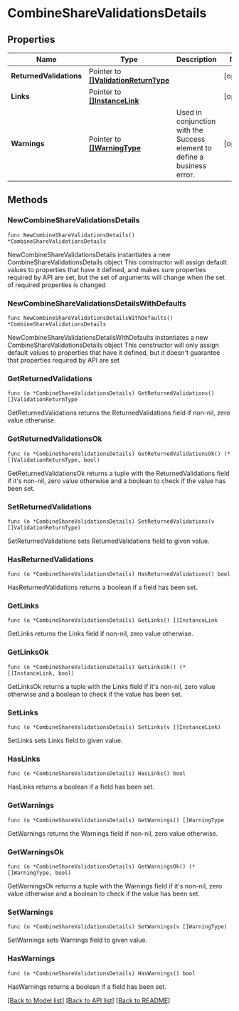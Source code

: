 # CombineShareValidationsDetails

## Properties

Name | Type | Description | Notes
------------ | ------------- | ------------- | -------------
**ReturnedValidations** | Pointer to [**[]ValidationReturnType**](ValidationReturnType.md) |  | [optional] 
**Links** | Pointer to [**[]InstanceLink**](InstanceLink.md) |  | [optional] 
**Warnings** | Pointer to [**[]WarningType**](WarningType.md) | Used in conjunction with the Success element to define a business error. | [optional] 

## Methods

### NewCombineShareValidationsDetails

`func NewCombineShareValidationsDetails() *CombineShareValidationsDetails`

NewCombineShareValidationsDetails instantiates a new CombineShareValidationsDetails object
This constructor will assign default values to properties that have it defined,
and makes sure properties required by API are set, but the set of arguments
will change when the set of required properties is changed

### NewCombineShareValidationsDetailsWithDefaults

`func NewCombineShareValidationsDetailsWithDefaults() *CombineShareValidationsDetails`

NewCombineShareValidationsDetailsWithDefaults instantiates a new CombineShareValidationsDetails object
This constructor will only assign default values to properties that have it defined,
but it doesn't guarantee that properties required by API are set

### GetReturnedValidations

`func (o *CombineShareValidationsDetails) GetReturnedValidations() []ValidationReturnType`

GetReturnedValidations returns the ReturnedValidations field if non-nil, zero value otherwise.

### GetReturnedValidationsOk

`func (o *CombineShareValidationsDetails) GetReturnedValidationsOk() (*[]ValidationReturnType, bool)`

GetReturnedValidationsOk returns a tuple with the ReturnedValidations field if it's non-nil, zero value otherwise
and a boolean to check if the value has been set.

### SetReturnedValidations

`func (o *CombineShareValidationsDetails) SetReturnedValidations(v []ValidationReturnType)`

SetReturnedValidations sets ReturnedValidations field to given value.

### HasReturnedValidations

`func (o *CombineShareValidationsDetails) HasReturnedValidations() bool`

HasReturnedValidations returns a boolean if a field has been set.

### GetLinks

`func (o *CombineShareValidationsDetails) GetLinks() []InstanceLink`

GetLinks returns the Links field if non-nil, zero value otherwise.

### GetLinksOk

`func (o *CombineShareValidationsDetails) GetLinksOk() (*[]InstanceLink, bool)`

GetLinksOk returns a tuple with the Links field if it's non-nil, zero value otherwise
and a boolean to check if the value has been set.

### SetLinks

`func (o *CombineShareValidationsDetails) SetLinks(v []InstanceLink)`

SetLinks sets Links field to given value.

### HasLinks

`func (o *CombineShareValidationsDetails) HasLinks() bool`

HasLinks returns a boolean if a field has been set.

### GetWarnings

`func (o *CombineShareValidationsDetails) GetWarnings() []WarningType`

GetWarnings returns the Warnings field if non-nil, zero value otherwise.

### GetWarningsOk

`func (o *CombineShareValidationsDetails) GetWarningsOk() (*[]WarningType, bool)`

GetWarningsOk returns a tuple with the Warnings field if it's non-nil, zero value otherwise
and a boolean to check if the value has been set.

### SetWarnings

`func (o *CombineShareValidationsDetails) SetWarnings(v []WarningType)`

SetWarnings sets Warnings field to given value.

### HasWarnings

`func (o *CombineShareValidationsDetails) HasWarnings() bool`

HasWarnings returns a boolean if a field has been set.


[[Back to Model list]](../README.md#documentation-for-models) [[Back to API list]](../README.md#documentation-for-api-endpoints) [[Back to README]](../README.md)


